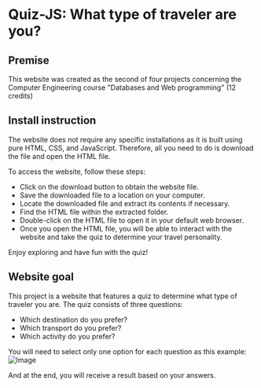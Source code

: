 # Quiz-JS: What type of traveler are you?

## Premise

This website was created as the second of four projects concerning the Computer Engineering course "Databases and Web programming" (12 credits)

## Install instruction
The website does not require any specific installations as it is built using pure HTML, CSS, and JavaScript. Therefore, all you need to do is download the file and open the HTML file.

To access the website, follow these steps:

 - Click on the download button to obtain the website file.
 - Save the downloaded file to a location on your computer.
 - Locate the downloaded file and extract its contents if necessary.
 - Find the HTML file within the extracted folder.
 - Double-click on the HTML file to open it in your default web browser.
 - Once you open the HTML file, you will be able to interact with the website and take the quiz to determine your travel personality.

Enjoy exploring and have fun with the quiz!

## Website goal
This project is a website that features a quiz to determine what type of traveler you are. The quiz consists of three questions:
 - Which destination do you prefer?
 - Which transport do you prefer?
 - Which activity do you prefer?

You will need to select only one option for each question as this example:
![Image](https://github.com/elianAlde/Quiz-JS-/assets/117550137/ae51a222-924b-4bc1-8d14-e84a2eda9eb7)

And at the end, you will receive a result based on your answers.
